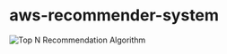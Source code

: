 # aws-recommender-system
![Top N Recommendation Algorithm](https://github.com/user-attachments/assets/e8eda9e1-745c-43f2-8d3d-466da70fb9f0)
